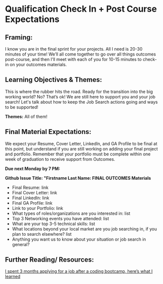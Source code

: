 # Qualification Check In + Post Course Expectations 

## Framing:

I know you are in the final sprint for your projects. All I need is 20-30 minutes of your time! We’ll all come together to go over all things outcomes post-course, and then I'll meet with each of you for 10-15 minutes to check-in on your outcomes materials.

## Learning Objectives & Themes:

This is where the rubber hits the road. Ready for the transition into the big working world?  No?  That’s ok! We are still here to support you and your job search!  Let's talk about how to keep the Job Search actions going and ways to be supported! 

**Themes:** All of them! 

## Final Material Expectations:
We expect your Resume, Cover Letter, LinkedIn, and GA Profile to be final at this point, but understand if you are still working on adding your final project and portfolio. Remember that your portfolio must be complete within one week of graduation to receive support from Outcomes. 

**Due next Monday by 7 PM:**

**Github Issue Title: "Firstname Last Name: FINAL OUTCOMES Materials**

- Final Resume: link
- Final Cover Letter: link
- Final LinkedIn: link
- Final GA Profile: link
- Link to your Portfolio: link
- What types of roles/organizations are you interested in: list
- Top 3 Networking events you have attended: list
- What are your top 3-5 technical skills: list
- What locations beyond your local market are you job searching in, if you plan to search elsewhere? list
- Anything you want us to know about your situation or job search in general? 

## Further Reading/ Resources:

[I spent 3 months applying for a job after a coding bootcamp, here’s what I learned ](https://medium.freecodecamp.com/5-key-learnings-from-the-post-bootcamp-job-search-9a07468d2331#.vuily1mtu)
